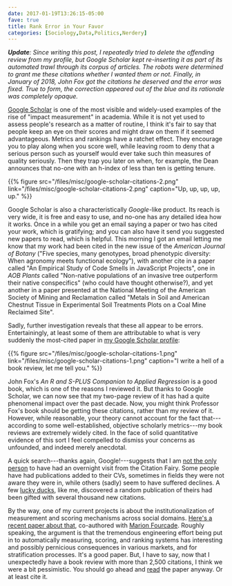 ```yaml
---
date: 2017-01-19T13:26:15-05:00
fave: true
title: Rank Error in Your Favor
categories: [Sociology,Data,Politics,Nerdery]
---
```


_**Update**:_ _Since writing this post, I repeatedly tried to delete the offending review from my profile, but Google Scholar kept re-inserting it as part of its automated trawl through its corpus of articles. The robots were determined to grant me these citations whether I wanted them or not. Finally, in January of 2018, John Fox got the citations he deserved and the error was fixed. True to form, the correction appeared out of the blue and its rationale was completely opaque._ 

[Google Scholar](http://scholar.google.com) is one of the most visible and widely-used examples of the rise of "impact measurement" in academia. While it is not yet used to assess people's research as a matter of routine, I think it's fair to say that people keep an eye on their scores and might draw on them if it seemed advantageous. Metrics and rankings have a ratchet effect. They encourage you to play along when you score well, while leaving room to deny that a serious person such as yourself would ever take such thin measures of quality seriously. Then they trap you later on when, for example, the Dean announces that no-one with an h-index of less than ten is getting tenure. 

{{% figure src="/files/misc/google-scholar-citations-2.png" link="/files/misc/google-scholar-citations-2.png" caption="Up, up, up, up, up." %}}


Google Scholar is also a characteristically *Google*-like product. Its reach is very wide, it is free and easy to use, and no-one has any detailed idea how it works. Once in a while you get an email saying a paper or two has cited your work, which is gratifying; and you can also have it send you suggested new papers to read, which is helpful. This morning I got an email letting me know that my work had been cited in the new issue of the *American Journal of Botany* ("Five species, many genotypes, broad phenotypic diversity: When agronomy meets functional ecology"), with another cite in a paper called "An Empirical Study of Code Smells in JavaScript Projects", one in *AOB Plants* called "Non-native populations of an invasive tree outperform their native conspecifics" (who could have thought otherwise?), and yet another in a paper presented at the National Meeting of the American Society of Mining and Reclamation called "Metals in Soil and American Chestnut Tissue in Experimental Soil Treatments Plots on a Coal Mine Reclaimed Site". 

Sadly, further investigation reveals that these all appear to be errors. Entertainingly, at least some of them are attributable to what is very suddenly the most-cited paper in [my Google Scholar profile](https://scholar.google.com/citations?user=YWEuPuIAAAAJ&hl=en): 

{{% figure src="/files/misc/google-scholar-citations-1.png" link="/files/misc/google-scholar-citations-1.png" caption="I write a hell of a book review, let me tell you." %}}

John Fox's *An R and S-PLUS Companion to Applied Regression* is a good book, which is one of the reasons I reviewed it. But thanks to Google Scholar, we can now see that my two-page review of it has had a quite phenomenal impact over the past decade. Now, you might think Professor Fox's book should be getting these citations, rather than my review of it. However, while reasonable, your theory cannot account for the fact that---according to some well-established, objective scholarly metrics---my book reviews are extremely widely cited. In the face of solid quantitative evidence of this sort I feel compelled to dismiss your concerns as unfounded, and indeed merely anecdotal.

A quick search---thanks again, Google!---suggests that I am <a href="https://twitter.com/search?f=tweets&vertical=default&q=google%20scholar%20citation%20&src=typd">not the only person</a> to have had an overnight visit from the Citation Fairy. Some people have had publications added to their CVs, sometimes in fields they were not aware they were in, while others (sadly) seem to have suffered declines. A few [lucky ducks](https://twitter.com/RolfZwaan/status/822085110765862912), like me, discovered a random publication of theirs had been gifted with several thousand new citations. 

By the way, one of my current projects is about the
institutionalization of measurement and scoring mechanisms across
social
domains.
[Here's a recent paper about that](https://kieranhealy.org/files/papers/slam-2.pdf),
co-authored with [Marion Fourcade](http://marionfourcade.org). Roughly
speaking, the argument is that the tremendous engineering effort being
put in to automatically measuring, scoring, and ranking systems has
interesting and possibly pernicious consequences in various markets,
and for stratification processes. It's a good paper. But, I have to
say, now that I unexpectedly have a book review with more than 2,500
citations, I think we were a bit pessimistic. You should go ahead
and [read](https://kieranhealy.org/files/papers/slam-2.pdf) the paper
anyway. Or at least cite it.

